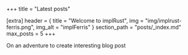 +++
title = "Latest posts"

[extra]
header = { title = "Welcome to implRust", img = "img/implrust-ferris.png", img_alt = "implFerris" }
section_path = "posts/_index.md"
max_posts = 5
+++

On an adventure to create interesting blog post
